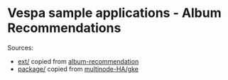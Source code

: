 # Vespa sample applications - Album Recommendations

Sources:

- [ext/](ext/) copied from [album-recommendation](https://github.com/vespa-engine/sample-apps/tree/924c3f4ccb4688d63e2cc68dc42838c221f6eff8/album-recommendation)
- [package/](package/) copied from [multinode-HA/gke](https://github.com/vespa-engine/sample-apps/tree/e67b3ee752959bb9c7655fb90c9adfe1079ba2bf/examples/operations/multinode-HA/gke)
